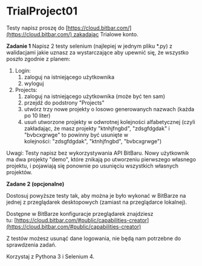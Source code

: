 # TrialProject01

Testy napisz proszę do [https://cloud.bitbar.com/](https://cloud.bitbar.com/) zakadając Trialowe konto.

**Zadanie 1** Napisz 2 testy selenium (najlepiej w jednym pliku *.py) z walidacjami jakie uznasz za wystarczające aby upewnić się, że wszystko poszło zgodnie z planem:

1. Login:
    1. zaloguj na istniejącego użytkownika
    2. wyloguj
2. Projects:
    1. zaloguj na istniejącego użytkownika (może być ten sam)
    2. przejdź do podstrony "Projects"
    3. utwórz trzy nowe projekty o losowo generowanych nazwach (każda po 10 liter)
    4. usuń utworzone projekty w odwrotnej kolejności alfabetycznej (czyli zakładając, że masz projekty "ktnhjfngbd", "zdsgfdgdak" i "bvbcxgrwge" to powinny być usunięte w kolejności: "zdsgfdgdak", "ktnhjfngbd", "bvbcxgrwge")

Uwagi: Testy napisz bez wykorzystywania API BitBaru. Nowy użytkownik ma dwa projekty "demo", które znikają po utworzeniu pierwszego własnego projektu, i pojawiają się ponownie po usunięciu wszystkich własnych projektów.

**Zadane 2 (opcjonalne)**

Dostosuj powyższe testy tak, aby można je było wykonać w BitBarze na jednej z przeglądarek desktopowych (zamiast na przeglądarce lokalnej).

Dostępne w BitBarze konfiguracje przeglądarek znajdziesz tu: [https://cloud.bitbar.com/#public/capabilities-creator](https://cloud.bitbar.com/#public/capabilities-creator)

Z testów możesz usunąć dane logowania, nie będą nam potrzebne do sprawdzenia zadań.

Korzystaj z Pythona 3 i Selenium 4.